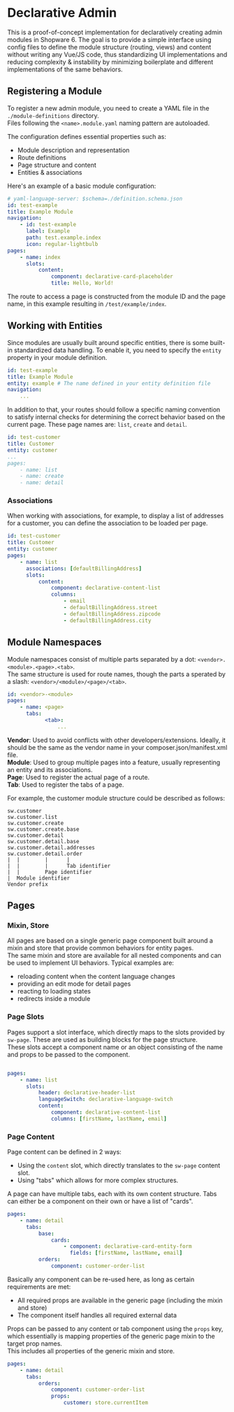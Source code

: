 # Declarative Admin

This is a proof-of-concept implementation for declaratively creating admin modules in Shopware 6.
The goal is to provide a simple interface using config files to define the module structure (routing, views) and content without writing any Vue/JS code, thus standardizing UI implementations and reducing complexity & instability by minimizing boilerplate and different implementations of the same behaviors.

## Registering a Module
To register a new admin module, you need to create a YAML file in the `./module-definitions` directory.<br> 
Files following the `<name>.module.yaml` naming pattern are autoloaded.

The configuration defines essential properties such as:
- Module description and representation
- Route definitions
- Page structure and content
- Entities & associations

Here's an example of a basic module configuration:

```yaml
# yaml-language-server: $schema=./definition.schema.json
id: test-example
title: Example Module
navigation:
    - id: test-example
      label: Example
      path: test.example.index
      icon: regular-lightbulb
pages:
    - name: index
      slots:
          content:
              component: declarative-card-placeholder
              title: Hello, World!
```

The route to access a page is constructed from the module ID and the page name, in this example resulting in `/test/example/index`.

## Working with Entities
Since modules are usually built around specific entities, there is some built-in standardized data handling.
To enable it, you need to specify the `entity` property in your module definition.

```yaml
id: test-example
title: Example Module
entity: example # The name defined in your entity definition file
navigation:
    ...
```

In addition to that, your routes should follow a specific naming convention to satisfy internal checks for determining the correct behavior based on the current page.
These page names are: `list`, `create` and `detail`.

```yaml
id: test-customer
title: Customer
entity: customer
...
pages:
    - name: list
    - name: create
    - name: detail
```

### Associations
When working with associations, for example, to display a list of addresses for a customer, you can define the association to be loaded per page.

```yaml
id: test-customer
title: Customer
entity: customer
pages:
    - name: list
      associations: [defaultBillingAddress]
      slots:
          content: 
              component: declarative-content-list
              columns: 
                  - email
                  - defaultBillingAddress.street
                  - defaultBillingAddress.zipcode
                  - defaultBillingAddress.city
```

## Module Namespaces

Module namespaces consist of multiple parts separated by a dot: `<vendor>.<module>.<page>.<tab>`.<br>
The same structure is used for route names, though the parts a sperated by a slash: `<vendor>/<module>/<page>/<tab>`.<br>

```yaml
id: <vendor>-<module>
pages:
    - name: <page>
      tabs:
            <tab>:
                ...
```

**Vendor**: Used to avoid conflicts with other developers/extensions. Ideally, it should be the same as the vendor name in your composer.json/manifest.xml file.<br>
**Module**: Used to group multiple pages into a feature, usually representing an entity and its associations.<br>
**Page**: Used to register the actual page of a route.<br>
**Tab**: Used to register the tabs of a page.<br>

For example, the customer module structure could be described as follows:

```
sw.customer 
sw.customer.list
sw.customer.create
sw.customer.create.base
sw.customer.detail
sw.customer.detail.base
sw.customer.detail.addresses
sw.customer.detail.order
|  |        |      | 
|  |        |      Tab identifier 
|  |        Page identifier 
|  Module identifier 
Vendor prefix
```

## Pages

### Mixin, Store
All pages are based on a single generic page component built around a mixin and store that provide common behaviors for entity pages.<br>
The same mixin and store are available for all nested components and can be used to implement UI behaviors. Typical examples are:

- reloading content when the content language changes
- providing an edit mode for detail pages
- reacting to loading states
- redirects inside a module

### Page Slots 
Pages support a slot interface, which directly maps to the slots provided by `sw-page`. These are used as building blocks for the page structure.<br>
These slots accept a component name or an object consisting of the name and props to be passed to the component.

```yaml

pages:
    - name: list
      slots:
          header: declarative-header-list
          languageSwitch: declarative-language-switch
          content:
              component: declarative-content-list
              columns: [firstName, lastName, email]
```

### Page Content
Page content can be defined in 2 ways:
- Using the `content` slot, which directly translates to the `sw-page` content slot.
- Using "tabs" which allows for more complex structures.

A page can have multiple tabs, each with its own content structure. Tabs can either be a component on their own or have a list of "cards".

```yaml
pages:
    - name: detail
      tabs:
          base:
              cards:
                  - component: declarative-card-entity-form
                    fields: [firstName, lastName, email]
          orders:
              component: customer-order-list
```

Basically any component can be re-used here, as long as certain requirements are met:
- All required props are available in the generic page (including the mixin and store)
- The component itself handles all required external data

Props can be passed to any content or tab component using the `props` key, which essentially is mapping properties of the generic page mixin to the target prop names.<br>
This includes all properties of the generic mixin and store.


```yaml
pages:
    - name: detail
      tabs:
          orders:
              component: customer-order-list
              props:
                  customer: store.currentItem
```
